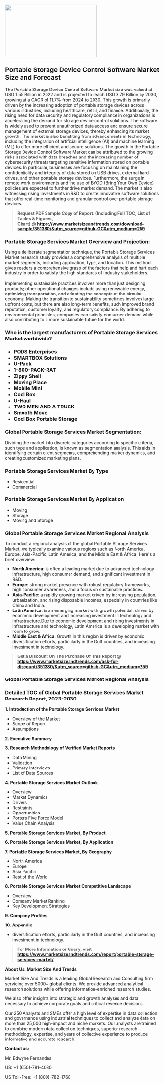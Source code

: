 <p><img class="alignnone size-medium wp-image-20088" src="https://ffe5etoiles.com/wp-content/uploads/2024/12/MST1-300x171.png" alt="" width="300" height="171" /></p><h2>Portable Storage Device Control Software Market Size and Forecast</h2><p>The Portable Storage Device Control Software Market size was valued at USD 1.55 Billion in 2022 and is projected to reach USD 3.79 Billion by 2030, growing at a CAGR of 11.7% from 2024 to 2030. This growth is primarily driven by the increasing adoption of portable storage devices across various industries, including healthcare, retail, and finance. Additionally, the rising need for data security and regulatory compliance in organizations is accelerating the demand for storage device control solutions. The software is widely used to prevent unauthorized data access and ensure secure management of external storage devices, thereby enhancing its market growth. The market is also benefiting from advancements in technology, including the integration of artificial intelligence (AI) and machine learning (ML) to offer more efficient and secure solutions. The growth in the Portable Storage Device Control Software Market can be attributed to the growing risks associated with data breaches and the increasing number of cybersecurity threats targeting sensitive information stored on portable devices. In particular, businesses are focusing on maintaining the confidentiality and integrity of data stored on USB drives, external hard drives, and other portable storage devices. Furthermore, the surge in remote work environments and the use of BYOD (Bring Your Own Device) policies are expected to further drive market demand. The market is also witnessing rising investments in R&D to create innovative software solutions that offer real-time monitoring and granular control over portable storage devices.</p></p><blockquote id="" class=""><strong>Request PDF Sample Copy of Report: (Including Full TOC, List of Tables &amp; Figures, Chart)&nbsp;@&nbsp;<strong><a href="https://www.marketsizeandtrends.com/download-sample/351380/&utm_source=github-GC&utm_medium=259" target="_blank">https://www.marketsizeandtrends.com/download-sample/351380/&utm_source=github-GC&utm_medium=259</a></strong></strong></blockquote><h3 id="" class="">Portable Storage Services Market&nbsp;Overview and Projection:</h3><p id="" class="">Using a deliberate segmentation technique, the Portable Storage Services Market research study provides a comprehensive analysis of multiple market segments, including application, type, and location. This method gives readers a comprehensive grasp of the factors that help and hurt each industry in order to satisfy the high standards of industry stakeholders. <br /> <br />Implementing sustainable practices involves more than just designing products; other operational changes include using renewable energy, optimizing transportation, and adopting the concepts of the circular economy. Making the transition to sustainability sometimes involves large upfront costs, but there are also long-term benefits, such improved brand reputation, customer loyalty, and regulatory compliance. By adhering to environmental principles, companies can satisfy consumer demand while also contributing to a more sustainable future for the world.</p><h3 id="" class="">Who is the largest manufacturers of&nbsp;Portable Storage Services Market worldwide?</h3><h3 class=""><p><ul><li>PODS Enterprises </li><li> SMARTBOX Solutions </li><li> U-Pack </li><li> 1-800-PACK-RAT </li><li> Zippy Shell </li><li> Moving Place </li><li> Mobile Mini </li><li> Cool Box </li><li> U-Haul </li><li> TWO MEN AND A TRUCK </li><li> Smooth Move </li><li> Cool Box Portable Storage</li></ul></p></h3><h3 id="" class="">Global&nbsp;Portable Storage Services Market Segmentation:</h3><p id="" class="">Dividing the market into discrete categories according to specific criteria, such type and application, is known as segmentation analysis. This aids in identifying certain client segments, comprehending market dynamics, and creating customized marketing plans.</p><h3 id="" class="">Portable Storage Services Market&nbsp;By Type</h3><p><p><ul><li>Residential</li><li> Commercial</p></li></ul></p></p><h3 id="" class="">Portable Storage Services Market&nbsp;By Application</h3><p class=""><p><ul><li>Moving</li><li> Storage</li><li> Moving and Storage</li></ul></p></p><h3 id="" class="">Global Portable Storage Services Market Regional Analysis</h3><p id="" class="">To conduct a regional analysis of the global Portable Storage Services Market, we typically examine various regions such as North America, Europe, Asia-Pacific, Latin America, and the Middle East &amp; Africa. Here's a brief overview:</p><ul><li><strong>North America</strong>: is often a leading market due to advanced technology infrastructure, high consumer demand, and significant investment in R&amp;D.</li><li><strong>Europe</strong>: strong market presence with robust regulatory frameworks, high consumer awareness, and a focus on sustainable practices.</li><li><strong>Asia-Pacific</strong>: a rapidly growing market driven by increasing population, urbanization, and rising disposable incomes, especially in countries like China and India.</li><li><strong>Latin America</strong>: is an emerging market with growth potential, driven by economic development and increasing investment in technology and infrastructure.Due to economic development and rising investments in infrastructure and technology, Latin America is a developing market with room to grow.</li><li><strong>Middle East &amp; Africa</strong>: Growth in this region is driven by economic diversification efforts, particularly in the Gulf countries, and increasing investment in technology.</li></ul><blockquote id="" class=""><strong>Get a Discount On The Purchase Of This Report @ <strong><a href="https://www.marketsizeandtrends.com/ask-for-discount/351380/&utm_source=github-GC&utm_medium=259" target="_blank">https://www.marketsizeandtrends.com/ask-for-discount/351380/&utm_source=github-GC&utm_medium=259</a></strong></strong></blockquote><h3 id="" class="">Global Portable Storage Services Market Regional Analysis</h3><h3 id="" class="">Detailed TOC of Global Portable Storage Services Market Research Report, 2023-2030</h3><p id="" class=""><strong>1. Introduction of the Portable Storage Services Market</strong></p><ul><li>Overview of the Market</li><li>Scope of Report</li><li>Assumptions</li></ul><p id="" class=""><strong>2. Executive Summary</strong></p><p id="" class=""><strong>3. Research Methodology of Verified Market Reports</strong></p><ul><li>Data Mining</li><li>Validation</li><li>Primary Interviews</li><li>List of Data Sources</li></ul><p id="" class=""><strong>4. Portable Storage Services Market Outlook</strong></p><ul><li>Overview</li><li>Market Dynamics</li><li>Drivers</li><li>Restraints</li><li>Opportunities</li><li>Porters Five Force Model</li><li>Value Chain Analysis</li></ul><p id="" class=""><strong>5. Portable Storage Services Market, By Product</strong></p><p id="" class=""><strong>6. Portable Storage Services Market, By Application</strong></p><p id="" class=""><strong>7. Portable Storage Services Market, By Geography</strong></p><ul><li>North America</li><li>Europe</li><li>Asia Pacific</li><li>Rest of the World</li></ul><p id="" class=""><strong>8. Portable Storage Services Market Competitive Landscape</strong></p><ul><li>Overview</li><li>Company Market Ranking</li><li>Key Development Strategies</li></ul><p id="" class=""><strong>9. Company Profiles</strong></p><p id="" class=""><strong>10. Appendix</strong></p><ul><li>diversification efforts, particularly in the Gulf countries, and increasing investment in technology.</li></ul><blockquote id="" class=""><strong>For More Information or Query, visit <strong><strong><a href="https://www.marketsizeandtrends.com/report/portable-storage-services-market/" target="_blank">https://www.marketsizeandtrends.com/report/portable-storage-services-market/</a></strong></strong></strong></blockquote><p id="" class=""><strong>About Us: Market Size And Trends</strong></p><p id="" class="">Market Size And Trends is a leading Global Research and Consulting firm servicing over 5000+ global clients. We provide advanced analytical research solutions while offering information-enriched research studies.</p><p id="" class="">We also offer insights into strategic and growth analyses and data necessary to achieve corporate goals and critical revenue decisions.</p><p id="" class="">Our 250 Analysts and SMEs offer a high level of expertise in data collection and governance using industrial techniques to collect and analyze data on more than 25,000 high-impact and niche markets. Our analysts are trained to combine modern data collection techniques, superior research methodology, expertise, and years of collective experience to produce informative and accurate research.</p><p id="" class=""><strong>Contact us:</strong></p><p id="" class="">Mr. Edwyne Fernandes</p><p id="" class="">US: +1 (650)-781-4080</p><p id="" class="">US Toll-Free: +1 (800)-782-1768</p>
